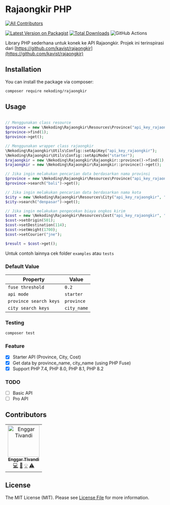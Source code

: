 # Rajaongkir PHP
<!-- ALL-CONTRIBUTORS-BADGE:START - Do not remove or modify this section -->
[![All Contributors](https://img.shields.io/badge/all_contributors-1-orange.svg?style=flat-square)](#contributors-)
<!-- ALL-CONTRIBUTORS-BADGE:END -->

[![Latest Version on Packagist](https://img.shields.io/packagist/v/nekoding/rajaongkir.svg?style=flat-square)](https://packagist.org/packages/nekoding/rajaongkir)
[![Total Downloads](https://img.shields.io/packagist/dt/nekoding/rajaongkir.svg?style=flat-square)](https://packagist.org/packages/nekoding/rajaongkir)
![GitHub Actions](https://github.com/nekoding/rajaongkir/actions/workflows/main.yml/badge.svg)

Library PHP sederhana untuk konek ke API Rajaongkir. Projek ini terinspirasi dari [https://github.com/kavist/rajaongkir](https://github.com/kavist/rajaongkir)

## Installation

You can install the package via composer:

```bash
composer require nekoding/rajaongkir
```

## Usage

```php

// Menggunakan class resource
$province = new \Nekoding\Rajaongkir\Resources\Province("api_key_rajaongkir", "api_mode");
$province->find(1);
$province->get();

// Menggunakan wrapper class rajaongkir
\Nekoding\Rajaongkir\Utils\Config::setApiKey("api_key_rajaongkir");
\Nekoding\Rajaongkir\Utils\Config::setApiMode("starter");
$rajaongkir = new \Nekoding\Rajaongkir\Rajaongkir::province()->find(1);
$rajaongkir = new \Nekoding\Rajaongkir\Rajaongkir::province()->get();

// Jika ingin melakukan pencarian data berdasarkan nama provinsi
$province = new \Nekoding\Rajaongkir\Resources\Province("api_key_rajaongkir", "api_mode");
$province->search("bali")->get();

// Jika ingin melakukan pencarian data berdasarkan nama kota
$city = new \Nekoding\Rajaongkir\Resources\City("api_key_rajaongkir", "api_mode");
$city->search("denpasar")->get();

// Jika ingin melakukan pengecekan biaya ongkos kirim
$cost = new \Nekoding\Rajaongkir\Resources\Cost("api_key_rajaongkir", "api_mode");
$cost->setOrigin(501);
$cost->setDestination(114);
$cost->setWeight(1700);
$cost->setCourier("jne");

$result = $cost->get();
```

Untuk contoh lainnya cek folder `examples` atau `tests`

### Default Value

| Property    | Value       | 
| ----------- | ----------- |
| `fuse threshold` | `0.2`       | 
| `api mode`  | `starter`   |
| `province search keys`  | `province`   |
| `city search keys`  | `city_name`   |

### Testing

```bash
composer test
```

### Feature

- [x] Starter API (Province, City, Cost)
- [x] Get data by province_name, city_name (using PHP Fuse)
- [x] Support PHP 7.4, PHP 8.0, PHP 8.1, PHP 8.2

### TODO

- [ ] Basic API
- [ ] Pro API

## Contributors

<!-- ALL-CONTRIBUTORS-LIST:START - Do not remove or modify this section -->
<!-- prettier-ignore-start -->
<!-- markdownlint-disable -->
<table>
  <tbody>
    <tr>
      <td align="center"><a href="https://blog.enggartivandi.com"><img src="https://avatars.githubusercontent.com/u/64598048?v=4?s=100" width="100px;" alt="Enggar Tivandi"/><br /><sub><b>Enggar Tivandi</b></sub></a><br /><a href="https://github.com/nekoding/rajaongkir/commits?author=nekoding" title="Code">💻</a> <a href="https://github.com/nekoding/rajaongkir/commits?author=nekoding" title="Documentation">📖</a> <a href="#example-nekoding" title="Examples">💡</a> <a href="https://github.com/nekoding/rajaongkir/commits?author=nekoding" title="Tests">⚠️</a></td>
    </tr>
  </tbody>
</table>

<!-- markdownlint-restore -->
<!-- prettier-ignore-end -->

<!-- ALL-CONTRIBUTORS-LIST:END -->
<!-- prettier-ignore-start -->
<!-- markdownlint-disable -->

<!-- markdownlint-restore -->
<!-- prettier-ignore-end -->

<!-- ALL-CONTRIBUTORS-LIST:END -->

## License

The MIT License (MIT). Please see [License File](LICENSE.md) for more information.
